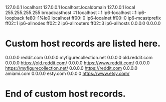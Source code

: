 
127.0.0.1 localhost
127.0.0.1 localhost.localdomain
127.0.0.1 local
255.255.255.255 broadcasthost
::1 localhost
::1 ip6-localhost
::1 ip6-loopback
fe80::1%lo0 localhost
ff00::0 ip6-localnet
ff00::0 ip6-mcastprefix
ff02::1 ip6-allnodes
ff02::2 ip6-allrouters
ff02::3 ip6-allhosts
0.0.0.0 0.0.0.0

# Custom host records are listed here.
0.0.0.0 reddit.com 
0.0.0.0 myfigurecollection.net 
0.0.0.0 old.reddit.com 
0.0.0.0 https://old.reddit.com/ 
0.0.0.0 https://www.reddit.com/ 
0.0.0.0 https://myfigurecollection.net/ 
0.0.0.0 https://reddit.com 
0.0.0.0 amiami.com 
0.0.0.0 esty.com 
0.0.0.0 https://www.etsy.com/

# End of custom host records.
